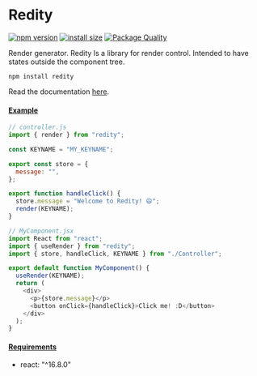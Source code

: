 # Redity

[![npm version](https://badge.fury.io/js/redity.svg)](https://badge.fury.io/js/redity) [![install size](https://packagephobia.com/badge?p=redity)](https://packagephobia.com/result?p=redity) [![Package Quality](https://packagequality.com/shield/redity.svg)](https://packagequality.com/#?package=redity)

Render generator. Redity Is a library for render control. Intended to have states outside the component tree.

```
npm install redity
```

Read the documentation [here](https://bitzone-lab.github.io/redity/#/).

#### [Example](#example)

```js
// controller.js
import { render } from "redity";

const KEYNAME = "MY_KEYNAME";

export const store = {
  message: "",
};

export function handleClick() {
  store.message = "Welcome to Redity! 😄";
  render(KEYNAME);
}
```

```js
// MyComponent.jsx
import React from "react";
import { useRender } from "redity";
import { store, handleClick, KEYNAME } from "./Controller";

export default function MyComponent() {
  useRender(KEYNAME);
  return (
    <div>
      <p>{store.message}</p>
      <button onClick={handleClick}>Click me! :D</button>
    </div>
  );
}
```

#### [Requirements](#requirements)

- react: "^16.8.0"

